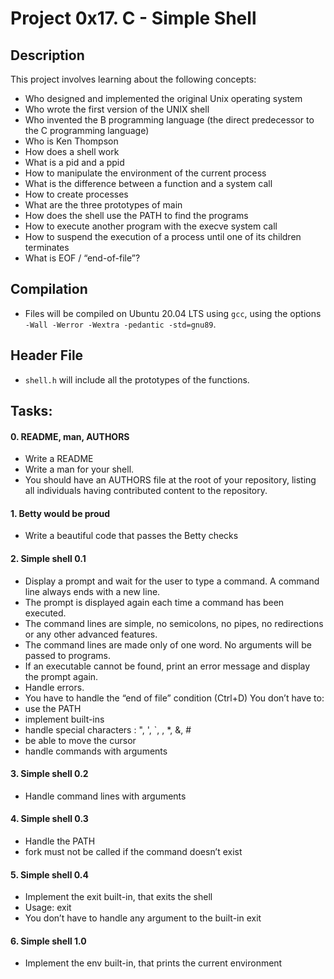 # Project 0x17. C - Simple Shell

## Description
This project involves learning about the following concepts:
* Who designed and implemented the original Unix operating system
* Who wrote the first version of the UNIX shell
* Who invented the B programming language (the direct predecessor to the C programming language)
* Who is Ken Thompson
* How does a shell work
* What is a pid and a ppid
* How to manipulate the environment of the current process
* What is the difference between a function and a system call
* How to create processes
* What are the three prototypes of main
* How does the shell use the PATH to find the programs
* How to execute another program with the execve system call
* How to suspend the execution of a process until one of its children terminates
* What is EOF / “end-of-file”?



## Compilation
* Files will be compiled on Ubuntu 20.04 LTS using `gcc`, using the options `-Wall -Werror -Wextra -pedantic -std=gnu89`.


## Header File
* `shell.h` will include all the prototypes of the functions.

## Tasks:

#### 0. README, man, AUTHORS
* Write a README
* Write a man for your shell.
* You should have an AUTHORS file at the root of your repository, listing all individuals having contributed content to the repository.


#### 1. Betty would be proud

* Write a beautiful code that passes the Betty checks


#### 2. Simple shell 0.1

* Display a prompt and wait for the user to type a command. A command line always ends with a new line.
* The prompt is displayed again each time a command has been executed.
* The command lines are simple, no semicolons, no pipes, no redirections or any other advanced features.
* The command lines are made only of one word. No arguments will be passed to programs.
* If an executable cannot be found, print an error message and display the prompt again.
* Handle errors.
* You have to handle the “end of file” condition (Ctrl+D)
You don’t have to:
* use the PATH
* implement built-ins
* handle special characters : ", ', `, \, *, &, #
* be able to move the cursor
* handle commands with arguments


#### 3. Simple shell 0.2

* Handle command lines with arguments


#### 4. Simple shell 0.3

* Handle the PATH
* fork must not be called if the command doesn’t exist

#### 5. Simple shell 0.4

* Implement the exit built-in, that exits the shell
* Usage: exit
* You don’t have to handle any argument to the built-in exit

#### 6. Simple shell 1.0

* Implement the env built-in, that prints the current environment
